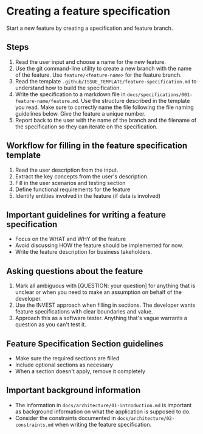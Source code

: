 # Creating a feature specification

Start a new feature by creating a specification and feature branch.

## Steps

1. Read the user input and choose a name for the new feature.
2. Use the git command-line utility to create a new branch with the name of the feature.
   Use `feature/<feature-name>` for the feature branch.
3. Read the template `.github/ISSUE_TEMPLATE/feature-specification.md` to understand how
   to build the specification.
4. Write the specification to a markdown file in
   `docs/specifications/001-feature-name/feature.md`. Use the structure described in the
   template you read. Make sure to correctly name the file following the file naming
   guidelines below. Give the feature a unique number.
5. Report back to the user with the name of the branch and the filename of the
   specification so they can iterate on the specification.

## Workflow for filling in the feature specification template

1. Read the user description from the input.
2. Extract the key concepts from the user's description.
3. Fill in the user scenarios and testing section
4. Define functional requirements for the feature
5. Identify entities involved in the feature (if data is involved)

## Important guidelines for writing a feature specification

- Focus on the WHAT and WHY of the feature
- Avoid discussing HOW the feature should be implemented for now.
- Write the feature description for business takeholders.

## Asking questions about the feature

1. Mark all ambiguous with [QUESTION: your question] for anything that is
   unclear or when you need to make an assumption on behalf of the developer.
2. Use the INVEST approach when filling in sections. The developer wants
   feature specifications with clear boundaries and value.
3. Approach this as a software tester. Anything that's vague warrants a
   question as you can't test it.

## Feature Specification Section guidelines

- Make sure the required sections are filled
- Include optional sections as necessary
- When a section doesn't apply, remove it completely

## Important background information

- The information in `docs/architecture/01-introduction.md` is important
  as background information on what the application is supposed to do.
- Consider the constraints documented in `docs/architecture/02-constraints.md`
  when writing the feature specification.
